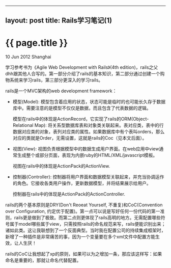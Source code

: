 
---
layout: post
title: Rails学习笔记(1)
---

{{ page.title }}
================

<p class="meta">10 Jun 2012 Shanghai </p>

学习参考书为《Agile Web Development with Rails》(4th edition)，rails之父dhh跟其他人合写的。第一部分介绍了rails的基本知识，第二部分通过创建一个购物系统来学习rails，第三部分更深入的学习rails。

rails是一个MVC架构的web development framework：

+	模型(Model): 模型包含着应用的状态，状态可能是临时的也可能长久存于数据库中。需要注意的是模型不仅仅是数据，而且包含了代表数据的逻辑。
	
	模型在rails中的体现是ActionRecord，它实现了rails的ORM(Object-Relational Map): 将关系型数据库表和对象类关联起来。表对应类，表中的行数据对应类的对象，表列对应类的属性。如果数据库中有个表叫orders，那么对应的类就是Order，无需设置，这就是rails的Coc（见本文后面）。

+	视图(View): 视图负责根据模型中的数据生成用户界面。在web应用中view通常生成整个或部分页面，表现为内嵌ruby的HTML/XML/javascript模板。
	
	视图在rails中的体现是ActionPack的ActionView.

+	控制器(Controller): 控制器将用户界面和数据模型关联起来，并充当协调运作的角色。它接收各类用户操作，更新数据模型，并将结果展示给用户。

	控制器在rails中的体现是ActionPack的ActionController.

rails的两个基本原则是DRY(Don't Reoeat Yourself, 不重复)和CoC(Convention over Configuration, 约定优于配置)。第一点可以说是写好任何一份代码的第一准则，rails更是做到了极致。而第二点则更体现了rails高明的地方。无需配置哪些符号属于model哪些属于view，只需按照rails的命名规范来写，rails便能识别出来；诸如此类。这让我联想到了一个反面典型。当时我在配置公司的持续集成框架时，新增了一种插件是非常痛苦的事，因为一个变量要在多个xml文件中配置方能生效，让人生厌！

rails的CoC让我想起了xp的原则，如果可以为之增加一条，那应该这样写：如果命名是重要的，那就让命名代替配置。

